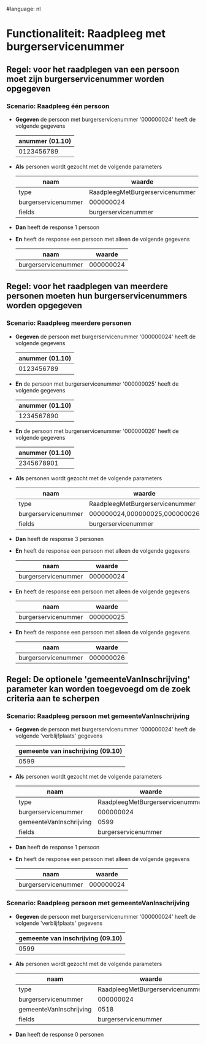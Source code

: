 #language: nl  


# Functionaliteit: Raadpleeg met burgerservicenummer


## Regel: voor het raadplegen van een persoon moet zijn burgerservicenummer worden opgegeven


### Scenario: Raadpleeg één persoon

* __Gegeven__ de persoon met burgerservicenummer '000000024' heeft de volgende gegevens

  | anummer (01.10) |
  |-----------------|
  | 0123456789      |
* __Als__ personen wordt gezocht met de volgende parameters

  | naam                | waarde                          |
  |---------------------|---------------------------------|
  | type                | RaadpleegMetBurgerservicenummer |
  | burgerservicenummer | 000000024                       |
  | fields              | burgerservicenummer             |
* __Dan__ heeft de response 1 persoon
* __En__ heeft de response een persoon met alleen de volgende gegevens

  | naam                | waarde    |
  |---------------------|-----------|
  | burgerservicenummer | 000000024 |

## Regel: voor het raadplegen van meerdere personen moeten hun burgerservicenummers worden opgegeven


### Scenario: Raadpleeg meerdere personen

* __Gegeven__ de persoon met burgerservicenummer '000000024' heeft de volgende gegevens

  | anummer (01.10) |
  |-----------------|
  | 0123456789      |
* __En__ de persoon met burgerservicenummer '000000025' heeft de volgende gegevens

  | anummer (01.10) |
  |-----------------|
  | 1234567890      |
* __En__ de persoon met burgerservicenummer '000000026' heeft de volgende gegevens

  | anummer (01.10) |
  |-----------------|
  | 2345678901      |
* __Als__ personen wordt gezocht met de volgende parameters

  | naam                | waarde                          |
  |---------------------|---------------------------------|
  | type                | RaadpleegMetBurgerservicenummer |
  | burgerservicenummer | 000000024,000000025,000000026   |
  | fields              | burgerservicenummer             |
* __Dan__ heeft de response 3 personen
* __En__ heeft de response een persoon met alleen de volgende gegevens

  | naam                | waarde    |
  |---------------------|-----------|
  | burgerservicenummer | 000000024 |
* __En__ heeft de response een persoon met alleen de volgende gegevens

  | naam                | waarde    |
  |---------------------|-----------|
  | burgerservicenummer | 000000025 |
* __En__ heeft de response een persoon met alleen de volgende gegevens

  | naam                | waarde    |
  |---------------------|-----------|
  | burgerservicenummer | 000000026 |

## Regel: De optionele 'gemeenteVanInschrijving' parameter kan worden toegevoegd om de zoek criteria aan te scherpen


### Scenario: Raadpleeg persoon met gemeenteVanInschrijving

* __Gegeven__ de persoon met burgerservicenummer '000000024' heeft de volgende 'verblijfplaats' gegevens

  | gemeente van inschrijving (09.10) |
  |-----------------------------------|
  | 0599                              |
* __Als__ personen wordt gezocht met de volgende parameters

  | naam                    | waarde                          |
  |-------------------------|---------------------------------|
  | type                    | RaadpleegMetBurgerservicenummer |
  | burgerservicenummer     | 000000024                       |
  | gemeenteVanInschrijving | 0599                            |
  | fields                  | burgerservicenummer             |
* __Dan__ heeft de response 1 persoon
* __En__ heeft de response een persoon met alleen de volgende gegevens

  | naam                | waarde    |
  |---------------------|-----------|
  | burgerservicenummer | 000000024 |

### Scenario: Raadpleeg persoon met gemeenteVanInschrijving

* __Gegeven__ de persoon met burgerservicenummer '000000024' heeft de volgende 'verblijfplaats' gegevens

  | gemeente van inschrijving (09.10) |
  |-----------------------------------|
  | 0599                              |
* __Als__ personen wordt gezocht met de volgende parameters

  | naam                    | waarde                          |
  |-------------------------|---------------------------------|
  | type                    | RaadpleegMetBurgerservicenummer |
  | burgerservicenummer     | 000000024                       |
  | gemeenteVanInschrijving | 0518                            |
  | fields                  | burgerservicenummer             |
* __Dan__ heeft de response 0 personen


